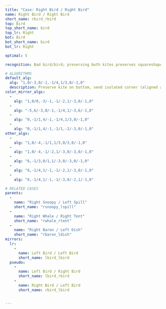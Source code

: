 ```yaml
---
title: "Case: Right Bird / Right Bird"
name: Right Bird / Right Bird
short_name: rbird_rbird
top: Bird
top_short_name: bird
top_lr: Right
bot: Bird
bot_short_name: bird
bot_lr: Right

optimal: 5

recognition: Bad bird/bird; preserving both kites preserves squareshape.

# ALGORITHMS
default_alg:
  alg: "1,0/-3,0/-1,-1/4,1/3,0/-1,0"
  description: Preserve kite on bottom, send isolated corner (aligned away from slice) to form snoopy/spill.
color_mirror_algs:
  -
    alg: "1,0/0,-3/-1,-1/-2,1/-3,0/-1,0"
  -
    alg: "-5,6/-3,0/-1,-1/4,1/-3,6/-1,0"
  -
    alg: "0,-1/1,4/-1,-1/4,1/3,0/-1,0"
  -
    alg: "0,-1/1,4/-1,-1/1,-2/-3,0/-1,0"
other_algs:
  -
    alg: "1,0/-4,-1/1,1/3,0/3,0/-1,0"
  -
    alg: "1,0/-4,-1/-2,1/-3,0/-3,0/-1,0"
  -
    alg: "6,-1/3,0/1,1/-3,0/-3,0/-1,0"
  -
    alg: "6,-1/4,1/-1,-1/-2,1/-3,0/-1,0"
  -
    alg: "6,-1/4,1/-1,-1/-3,0/-2,1/-1,0"

# RELATED CASES
parents:
  -
    name: "Right Snoopy / Left Spill"
    short_name: "rsnoopy_lspill"
  -
    name: "Right Whale / Right Tent"
    short_name: "rwhale_rtent"
  -
    name: "Right Baron / Left Dish"
    short_name: "rbaron_ldish"
mirrors:
  lr:
    -
      name: Left Bird / Left Bird
      short_name: lbird_lbird
  pseudo:
    -
      name: Left Bird / Right Bird
      short_name: lbird_rbird
    -
      name: Right Bird / Left Bird
      short_name: rbird_lbird


---
```


